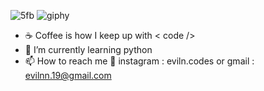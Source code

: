 ![5fb](https://user-images.githubusercontent.com/89968212/183365089-38d64ceb-8d60-47a8-9ef4-e7e0c9cf723f.svg)
![giphy](https://user-images.githubusercontent.com/89968212/183365221-53a5658b-d48b-4b83-a33d-c7cda5214852.svg)

- ☕ Coffee is how I keep up with < code />
- 🌱 I’m currently learning python
- 📫 How to reach me 👀  instagram : eviln.codes or gmail : evilnn.19@gmail.com

<!---
Evi1n/Evi1n is a ✨ special ✨ repository because its `README.md` (this file) appears on your GitHub profile.
You can click the Preview link to take a look at your changes.
--->
